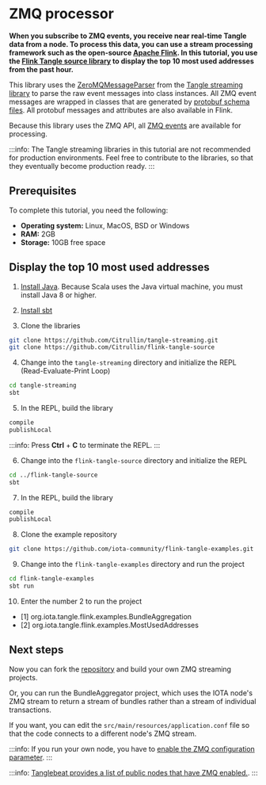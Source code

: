 # ZMQ processor

**When you subscribe to ZMQ events, you receive near real-time Tangle data from a node. To process this data, you can use a stream processing framework such as the open-source [Apache Flink](https://flink.apache.org/). In this tutorial, you use the [Flink Tangle source library](https://github.com/Citrullin/flink-tangle-source) to display the top 10 most used addresses from the past hour.**

This library uses the [ZeroMQMessageParser](https://github.com/Citrullin/tangle-streaming/blob/master/src/main/scala/org/iota/tangle/stream/ZeroMQMessageParser.scala) from the [Tangle streaming library](https://github.com/Citrullin/tangle-streaming) to parse the raw event messages into class instances.
All ZMQ event messages are wrapped in classes that are generated by [protobuf schema files](https://github.com/Citrullin/tangle-streaming/tree/master/src/main/protobuf). All protobuf messages and attributes are also available in Flink.

Because this library uses the ZMQ API, all [ZMQ events](root://hornet/1.1/references/events.md) are available for processing.

:::info:
The Tangle streaming libraries in this tutorial are not recommended for production environments.
Feel free to contribute to the libraries, so that they eventually become production ready.
:::

## Prerequisites

To complete this tutorial, you need the following:

- **Operating system:** Linux, MacOS, BSD or Windows
- **RAM:** 2GB
- **Storage:** 10GB free space

## Display the top 10 most used addresses

1. [Install Java](http://openjdk.java.net/install/). Because Scala uses the Java virtual machine, you must install Java 8 or higher.

2. [Install sbt](https://www.scala-sbt.org/1.x/docs/Setup.html)

3. Clone the libraries

  ```bash
  git clone https://github.com/Citrullin/tangle-streaming.git
  git clone https://github.com/Citrullin/flink-tangle-source
  ```

4. Change into the `tangle-streaming` directory and initialize the REPL (Read-Evaluate-Print Loop)

  ```bash
  cd tangle-streaming
  sbt
  ```

5. In the REPL, build the library

  ```bash
  compile
  publishLocal
  ```

  :::info:
  Press **Ctrl** + **C** to terminate the REPL.
  :::

6. Change into the `flink-tangle-source` directory and initialize the REPL

  ```bash
  cd ../flink-tangle-source
  sbt
  ```

7. In the REPL, build the library

  ```bash
  compile
  publishLocal
  ```

8. Clone the example repository

  ```bash
  git clone https://github.com/iota-community/flink-tangle-examples.git
  ```

9. Change into the `flink-tangle-examples` directory and run the project

  ```bash
  cd flink-tangle-examples
  sbt run
  ```

10. Enter the number 2 to run the project

- [1] org.iota.tangle.flink.examples.BundleAggregation
- [2] org.iota.tangle.flink.examples.MostUsedAddresses

## Next steps

Now you can fork the [repository](https://github.com/iota-community/flink-tangle-examples) and build your own ZMQ streaming projects.

Or, you can run the BundleAggregator project, which uses the IOTA node's ZMQ stream to return a stream of bundles rather than a stream of individual transactions. 

If you want, you can edit the `src/main/resources/application.conf` file so that the code connects to a different node's ZMQ stream.

:::info:
If you run your own node, you have to [enable the ZMQ configuration parameter](root://iri/1.0/references/iri-configuration-options.md).
:::

:::info:
[Tanglebeat provides a list of public nodes that have ZMQ enabled.](http://tanglebeat.com/page/internals).
:::